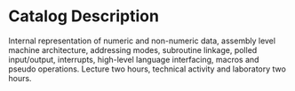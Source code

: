 # Catalog Description  
Internal representation of numeric and non-numeric data, assembly level machine architecture, addressing modes, subroutine linkage, polled input/output, interrupts, high-level language interfacing, macros and pseudo operations. Lecture two hours, technical activity and laboratory two hours.

